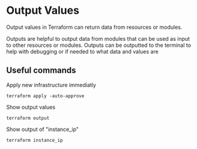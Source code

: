 # Output Values
Output values in Terraform can return data from resources or modules. 

Outputs are helpful to output data from modules that can be used as input to other resources or modules. Outputs can be outputted to the terminal to help with debugging or if needed to what data and values are 

## Useful commands

Apply new infrastructure immediatly
````
terraform apply -auto-approve
````

Show output values
````
terraform output
````

Show output of "instance_ip"
````
terraform instance_ip
````